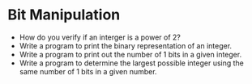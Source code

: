 Bit Manipulation
==

- How do you verify if an interger is a power of 2?
- Write a program to print the binary representation of an integer.
- Write a program to print out the number of 1 bits in a given integer.
- Write a program to determine the largest possible integer using the same number of 1 bits in a given number.
